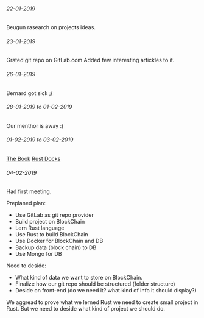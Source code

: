 ###### 22-01-2019
Beugun rasearch on projects ideas.

###### 23-01-2019
Grated git repo on GitLab.com
Added few interesting artickles to it.

###### 26-01-2019
Bernard got sick ;(

###### 28-01-2019 to 01-02-2019
Our menthor is away :(

###### 01-02-2019 to 03-02-2019
[The Book](https://doc.rust-lang.org/book/ch01-00-getting-started.html)
[Rust Docks](https://doc.rust-lang.org/1.2.0/book/ffi.html)

###### 04-02-2019
Had first meeting.</p>
Preplaned plan:
- Use GitLab as git repo provider
- Build project on BlockChain
- Lern Rust language
- Use Rust to build BlockChain
- Use Docker for BlockChain and DB
- Backup data (block chain) to DB
- Use Mongo for DB

Need to deside:
- What kind of data we want to store on BlockChain.
- Finalize how our git repo should be structured (folder structure)
- Deside on front-end (do we need it? what kind of info it should display?)

We aggread to prove what we lerned Rust we need to create small project in Rust. But we need to deside what kind of project we should do.
